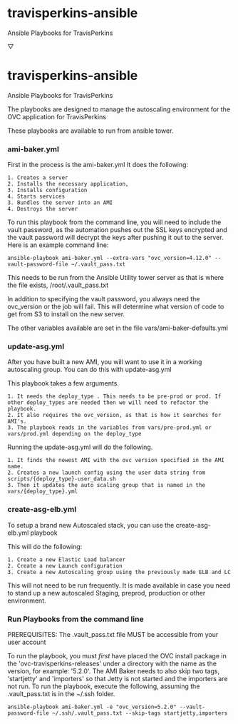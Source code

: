 # travisperkins-ansible
Ansible Playbooks for TravisPerkins

▽
# travisperkins-ansible
Ansible Playbooks for TravisPerkins

The playbooks are designed to manage the autoscaling environment for the OVC application for TravisPerkins

These playbooks are available to run from ansible tower. 

### ami-baker.yml

First in the process is the ami-baker.yml
It does the following:

	1. Creates a server
	2. Installs the necessary application, 
	3. Installs configuration 
	4. Starts services
	3. Bundles the server into an AMI
	4. Destroys the server
  
  To run this playbook from the command line, you will need to include the vault password, as the automation pushes out the SSL keys encrypted and the vault password will decrypt the keys after pushing it out to the server. 
  Here is an example command line: 
  
	ansible-playbook ami-baker.yml --extra-vars "ovc_version=4.12.0" --vault-password-file ~/.vault_pass.txt

  This needs to be run from the Ansible Utility tower server as that is where the file exists, /root/.vault_pass.txt 
  
  In addition to specifying the vault password, you always need the ovc_version or the job will fail. This will determine what version of code to get from S3 to install on the new server. 
  
  The other variables available are set in the file vars/ami-baker-defaults.yml  
  
### update-asg.yml

After you have built a new AMI, you will want to use it in a working autoscaling group. You can do this with update-asg.yml


This playbook takes a few arguments. 

	1. It needs the deploy_type . This needs to be pre-prod or prod. If other deploy_types are needed then we will need to refactor the playbook. 
	2. It also requires the ovc_version, as that is how it searches for AMI's. 
	3. The playbook reads in the variables from vars/pre-prod.yml or vars/prod.yml depending on the deploy_type

Running the update-asg.yml will do the following. 

	1. It finds the newest AMI with the ovc version specified in the AMI name. 
	2. Creates a new launch config using the user data string from scripts/{deploy_type}-user_data.sh
	3. Then it updates the auto scaling group that is named in the vars/{deploy_type}.yml


### create-asg-elb.yml
  
  To setup a brand new Autoscaled stack, you can use the create-asg-elb.yml  playbook
  
  This will do the following: 
  
  	1. Create a new Elastic Load balancer
  	2. Create a new Launch configuration 
  	3. Create a new Autoscaling group using the previously made ELB and LC
  
  This will not need to be run frequently. It is made available in case you need to stand up a new autoscaled Staging, preprod, production or other environment. 

### Run Playbooks from the command line
PREREQUISITES: The .vault_pass.txt file MUST be accessible from your user account

To run the playbook, you must *first* have placed the OVC install package in the 'ovc-travisperkins-releases' under a directory with the name as the version, for example: '5.2.0'.  The AMI Baker needs to also skip two tags, 'startjetty' and 'importers' so that Jetty is not started and the importers are not run.  To run the playbook, execute the following, assuming the .vault_pass.txt is in the ~/.ssh folder.

	ansible-playbook ami-baker.yml -e "ovc_version=5.2.0" --vault-password-file ~/.ssh/.vault_pass.txt --skip-tags startjetty,importers
